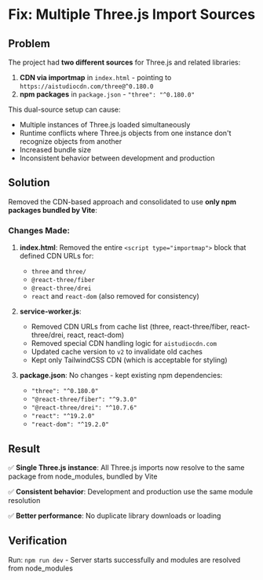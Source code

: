 # Fix: Multiple Three.js Import Sources

## Problem
The project had **two different sources** for Three.js and related libraries:

1. **CDN via importmap** in `index.html` - pointing to `https://aistudiocdn.com/three@^0.180.0`
2. **npm packages** in `package.json` - `"three": "^0.180.0"`

This dual-source setup can cause:
- Multiple instances of Three.js loaded simultaneously
- Runtime conflicts where Three.js objects from one instance don't recognize objects from another
- Increased bundle size
- Inconsistent behavior between development and production

## Solution
Removed the CDN-based approach and consolidated to use **only npm packages bundled by Vite**:

### Changes Made:

1. **index.html**: Removed the entire `<script type="importmap">` block that defined CDN URLs for:
   - `three` and `three/`
   - `@react-three/fiber`
   - `@react-three/drei`
   - `react` and `react-dom` (also removed for consistency)

2. **service-worker.js**: 
   - Removed CDN URLs from cache list (three, react-three/fiber, react-three/drei, react, react-dom)
   - Removed special CDN handling logic for `aistudiocdn.com`
   - Updated cache version to `v2` to invalidate old caches
   - Kept only TailwindCSS CDN (which is acceptable for styling)

3. **package.json**: No changes - kept existing npm dependencies:
   - `"three": "^0.180.0"`
   - `"@react-three/fiber": "^9.3.0"`
   - `"@react-three/drei": "^10.7.6"`
   - `"react": "^19.2.0"`
   - `"react-dom": "^19.2.0"`

## Result
✅ **Single Three.js instance**: All Three.js imports now resolve to the same package from node_modules, bundled by Vite

✅ **Consistent behavior**: Development and production use the same module resolution

✅ **Better performance**: No duplicate library downloads or loading

## Verification
Run: `npm run dev` - Server starts successfully and modules are resolved from node_modules
